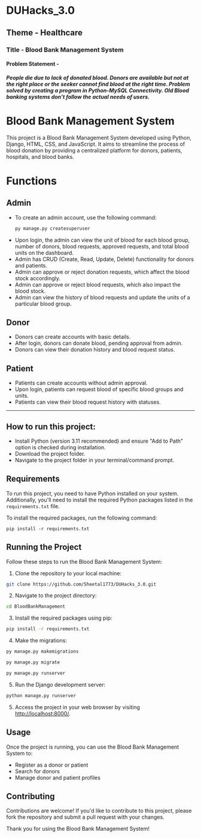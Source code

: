 # DUHacks_3.0
## Theme - Healthcare
### Title - Blood Bank Management System
#### Problem Statement - 
##### People die due to lack of donated blood. Donors are available but not at the right place or the seeker cannot find blood at the right time. Problem solved by creating a program in Python-MySQL Connectivity. Old Blood banking systems don’t follow the actual needs of users.

# Blood Bank Management System

This project is a Blood Bank Management System developed using Python, Django, HTML, CSS, and JavaScript. It aims to streamline the process of blood donation by providing a centralized platform for donors, patients, hospitals, and blood banks.

# Functions

## Admin
- To create an admin account, use the following command:
  ```bash
  py manage.py createsuperuser
  ```
- Upon login, the admin can view the unit of blood for each blood group, number of donors, blood requests, approved requests, and total blood units on the dashboard.
- Admin has CRUD (Create, Read, Update, Delete) functionality for donors and patients.
- Admin can approve or reject donation requests, which affect the blood stock accordingly.
- Admin can approve or reject blood requests, which also impact the blood stock.
- Admin can view the history of blood requests and update the units of a particular blood group.

## Donor
- Donors can create accounts with basic details.
- After login, donors can donate blood, pending approval from admin.
- Donors can view their donation history and blood request status.

## Patient
- Patients can create accounts without admin approval.
- Upon login, patients can request blood of specific blood groups and units.
- Patients can view their blood request history with statuses.

---

## How to run this project:
- Install Python (version 3.11 recommended) and ensure "Add to Path" option is checked during installation.
- Download the project folder.
- Navigate to the project folder in your terminal/command prompt.

## Requirements

To run this project, you need to have Python installed on your system. Additionally, you'll need to install the required Python packages listed in the `requirements.txt` file.

To install the required packages, run the following command:

`pip install -r requirements.txt`

## Running the Project

Follow these steps to run the Blood Bank Management System:

1. Clone the repository to your local machine:

```bash
git clone https://github.com/Sheetal1773/DUHacks_3.0.git
```

2. Navigate to the project directory:
```bash
cd BloodBankManagement
```

3. Install the required packages using pip:
```bash
pip install -r requirements.txt
```
4. Make the migrations:
```bash
py manage.py makemigrations
```
```bash
py manage.py migrate
```
```bash
py manage.py runserver
```
   
5. Run the Django development server:
```bash
python manage.py runserver
```


5. Access the project in your web browser by visiting [http://localhost:8000/](http://localhost:8000/).

## Usage

Once the project is running, you can use the Blood Bank Management System to:

- Register as a donor or patient
- Search for donors
- Manage donor and patient profiles

## Contributing

Contributions are welcome! If you'd like to contribute to this project, please fork the repository and submit a pull request with your changes.

Thank you for using the Blood Bank Management System!
